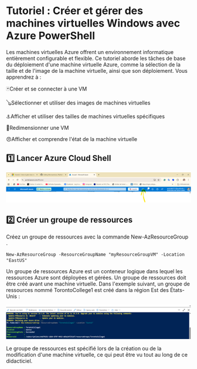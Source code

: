 # Tutoriel : Créer et gérer des machines virtuelles Windows avec Azure PowerShell
Les machines virtuelles Azure offrent un environnement informatique entièrement configurable et flexible. Ce tutoriel aborde les tâches de base du déploiement d'une machine virtuelle Azure, comme la sélection de la taille et de l'image de la machine virtuelle, ainsi que son déploiement. Vous apprendrez à :

🃏Créer et se connecter à une VM

🪕Sélectionner et utiliser des images de machines virtuelles

⚓Afficher et utiliser des tailles de machines virtuelles spécifiques

🎱Redimensionner une VM

😠Afficher et comprendre l'état de la machine virtuelle

:one: Lancer Azure Cloud Shell
-----------------------------

![image](image/1.png)

2️⃣ Créer un groupe de ressources
-----------------------------
Créez un groupe de ressources avec la commande New-AzResourceGroup .
```
New-AzResourceGroup -ResourceGroupName "myResourceGroupVM" -Location "EastUS"
```

Un groupe de ressources Azure est un conteneur logique dans lequel les ressources Azure sont déployées et gérées. Un groupe de ressources doit être créé avant une machine virtuelle. Dans l'exemple suivant, un groupe de ressources nommé TorontoCollege1 est créé dans la région Est des États-Unis :

![image](image/2.png)

Le groupe de ressources est spécifié lors de la création ou de la modification d'une machine virtuelle, ce qui peut être vu tout au long de ce didacticiel.
